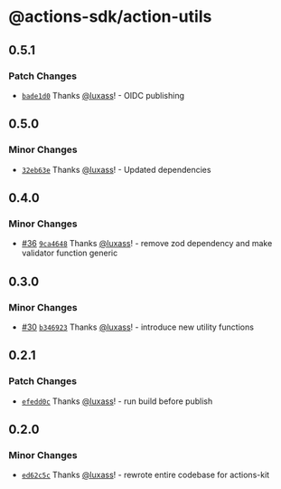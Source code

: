 # @actions-sdk/action-utils

## 0.5.1

### Patch Changes

- [`bade1d0`](https://github.com/luxass/actions-kit/commit/bade1d00ac41fe6e21db65d223b4485662e8c1c2) Thanks [@luxass](https://github.com/luxass)! - OIDC publishing

## 0.5.0

### Minor Changes

- [`32eb63e`](https://github.com/luxass/actions-kit/commit/32eb63efa29b80f4f08a4b99d6f67625fa5d17f7) Thanks [@luxass](https://github.com/luxass)! - Updated dependencies

## 0.4.0

### Minor Changes

- [#36](https://github.com/luxass/actions-kit/pull/36) [`9ca4648`](https://github.com/luxass/actions-kit/commit/9ca4648bfb02d0a576e21bfb5b6f9e73bf613563) Thanks [@luxass](https://github.com/luxass)! - remove zod dependency and make validator function generic

## 0.3.0

### Minor Changes

- [#30](https://github.com/luxass/actions-kit/pull/30) [`b346923`](https://github.com/luxass/actions-kit/commit/b3469232f40dd1886130049b1bcc6232632eb420) Thanks [@luxass](https://github.com/luxass)! - introduce new utility functions

## 0.2.1

### Patch Changes

- [`efedd0c`](https://github.com/luxass/actions-kit/commit/efedd0cf1448c1d480cddde2ef43a3939b325be6) Thanks [@luxass](https://github.com/luxass)! - run build before publish

## 0.2.0

### Minor Changes

- [`ed62c5c`](https://github.com/luxass/actions-kit/commit/ed62c5c7755ae589636ba1aca5ac11896ca09283) Thanks [@luxass](https://github.com/luxass)! - rewrote entire codebase for actions-kit
